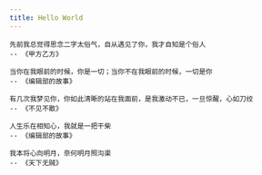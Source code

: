 ```yaml
---
title: Hello World
---
```


```
先前我总觉得思念二字太俗气，自从遇见了你，我才自知是个俗人
-- 《甲方乙方》
```

```
当你在我眼前的时候，你是一切；当你不在我眼前的时候，一切是你
-- 《编辑部的故事》
```

```
有几次我梦见你，你如此清晰的站在我面前，是我激动不已，一旦惊醒，心如刀绞
-- 《不见不散》
```

```
人生乐在相知心，我就是一把干柴
-- 《编辑部的故事》
```

```
我本将心向明月，奈何明月照沟渠
-- 《天下无贼》
```
